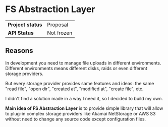 # FS Abstraction Layer

|     |     |
| -   |   - |
| **Project status** | Proposal |
| **API Status** | Not frozen |

## Reasons

In development you need to manage file uploads in different environments. Different environments means different disks, raids or even different storage providers.

But every storage provider provides same features and ideas: the same "read file", "open dir", "created at", "modified at", "create file", etc.

I didn't find a solution made in a way I need it, so I decided to build my own.

**Main idea of FS Abstraction Layer** is to provide simple library that will allow to plug-in complex storage providers like Akamai NetStorage or AWS S3 without need to change any source code except configuration files.

